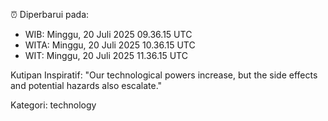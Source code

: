⏰ Diperbarui pada:
- WIB: Minggu, 20 Juli 2025 09.36.15 UTC
- WITA: Minggu, 20 Juli 2025 10.36.15 UTC
- WIT: Minggu, 20 Juli 2025 11.36.15 UTC

Kutipan Inspiratif:
"Our technological powers increase, but the side effects and potential hazards also escalate."


Kategori: technology

